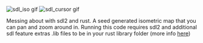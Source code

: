 ![sdl_iso gif](gifs/sdl_iso.gif) ![sdl_cursor gif](gifs/cursor_highlighting.gif)

Messing about with sdl2 and rust. A seed generated isometric map that you can pan and zoom around in. Running this code requires sdl2 and additional sdl feature extras .lib files to be in your rust library folder (more info [here](https://github.com/Rust-SDL2/rust-sdl2))